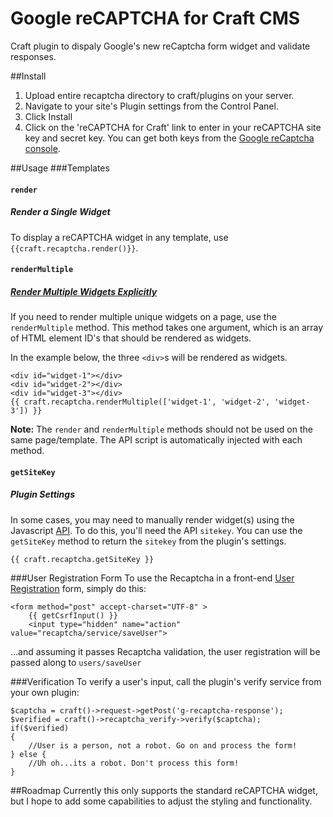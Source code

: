 # Google reCAPTCHA for Craft CMS
Craft plugin to dispaly Google's new reCaptcha form widget and validate responses.

##Install
1. Upload entire recaptcha directory to craft/plugins on your server.
2. Navigate to your site's Plugin settings from the Control Panel.
3. Click Install
4. Click on the 'reCAPTCHA for Craft' link to enter in your reCAPTCHA site key and secret key. You can get both keys from the [Google reCaptcha console](http://www.google.com/recaptcha/intro/index.html). 

##Usage
###Templates
#### `render`
##### Render a Single Widget
To display a reCAPTCHA widget in any template, use `{{craft.recaptcha.render()}}`.

#### `renderMultiple`
##### [Render Multiple Widgets Explicitly](https://developers.google.com/recaptcha/docs/display#explicit_render)
If you need to render multiple unique widgets on a page, use the `renderMultiple` method. This method takes one argument, which is an array of HTML element ID's that should be rendered as widgets.
 
In the example below, the three `<div>`s will be rendered as widgets.

    <div id="widget-1"></div>
    <div id="widget-2"></div>
    <div id="widget-3"></div>
    {{ craft.recaptcha.renderMultiple(['widget-1', 'widget-2', 'widget-3']) }}
    
**Note:** The `render` and `renderMultiple` methods should not be used on the same page/template. The API script is automatically injected with each method.

#### `getSiteKey`
##### Plugin Settings
In some cases, you may need to manually render widget(s) using the Javascript [API](https://developers.google.com/recaptcha/docs/display#js_api). To do this, you'll need the API `sitekey`. You can use the `getSiteKey` method to return the `sitekey` from the plugin's settings.

    {{ craft.recaptcha.getSiteKey }}

###User Registration Form
To use the Recaptcha in a front-end [User Registration](http://buildwithcraft.com/docs/templating/user-registration-form) form, simply do this:

	<form method="post" accept-charset="UTF-8" >
	    {{ getCsrfInput() }}
	    <input type="hidden" name="action" value="recaptcha/service/saveUser">

...and assuming it passes Recaptcha validation, the user registration will be passed along to `users/saveUser`

###Verification
To verify a user's input, call the plugin's verify service from your own plugin: 
	
	$captcha = craft()->request->getPost('g-recaptcha-response');
	$verified = craft()->recaptcha_verify->verify($captcha);
	if($verified)
	{
		//User is a person, not a robot. Go on and process the form!
	} else {
		//Uh oh...its a robot. Don't process this form! 
	}

##Roadmap
Currently this only supports the standard reCAPTCHA widget, but I hope to add some capabilities to adjust the styling and functionality.
